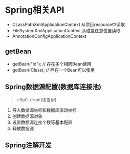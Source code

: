 # Spring相关API
- CLassPathXmlApplicationContext 从项目resource中读取
- FileSystemXmlApplicationContext 从磁盘任意位置读取
- AnnotationConfigApplicationContext

## getBean

- getBean("id"); // 存在多个相同Bean使用
- getBean(Class); // 存在一个Bean可以使用

## Spring数据源配置(数据库连接池)

> c3p0, druid(德鲁伊)

1. 导入数据源坐标和数据库驱动坐标
2. 创建数据源对象
3. 设置数额源连接个数等基本配置
4. 释放数据源

## Spring注解开发